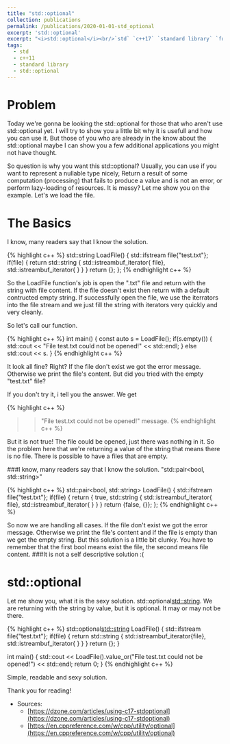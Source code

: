 ```yaml
---
title: "std::optional"
collection: publications
permalink: /publications/2020-01-01-std_optional
excerpt: 'std::optional'
excerpt: "<i>std::optional</i><br/>`std` `c++17` `standard library` `functional programming`"
tags:
  - std
  - c++11
  - standard library
  - std::optional
---
```


# Problem

Today we're gonna be looking the std::optional for those that who aren't use std::optional yet. I will try to show you a little bit why it is usefull and how you can use it. But those of you who are already in the know about the std::optional maybe I can show you a few additional applications you might not have thought.

So question is why you want this std::optional? Usually, you can use if you want to represent a nullable type nicely, Return a result of some computation (processing) that fails to produce a value and is not an error, or perform lazy-loading of resources. It is messy? Let me show you on the example. Let's we load the file.


# The Basics

I know, many readers say that I know the solution.

{% highlight c++ %}
std::string LoadFile()
{
	std::ifstream file{"test.txt"};
	if(file)
	{
		return std::string {
			std::istreambuf_iterator{ file}, 
			std::istreambuf_iterator<char>{ }
		}
	}
	return {};
};
{% endhighlight  c++ %}


So the LoadFile function's job is open the ".txt" file and return with the string with file content. If the file doesn't exist then return with a default contructed empty string. If successfully open the file, we use the iterrators into the file stream and we just fill the string with iterators very quickly and very cleanly. 

So let's call our function. 

{% highlight c++ %}
int main()
{
	const auto s = LoadFile();
	if(s.empty())
	{
		std::cout << "File test.txt could not be opened!" << std::endl; 
	}
	else
		std::cout << s.
}
{% endhighlight  c++ %}


It look all fine? Right?
If the file don't exist we got the error message. Otherwise we print the file's content. But did you tried with the empty "test.txt" file?

If you don't try it, i tell you the answer. We get

{% highlight c++ %}
>> "File test.txt could not be opened!" message.
{% endhighlight  c++ %}


But it is not true! The file could be opened, just there was nothing in it. 
So the problem here that we're returning a value of the string that means there is no file. There is possible to have a files that are empty. 

###I know, many readers say that I know the solution. "std::pair<bool, std::string>" 

{% highlight c++ %}
std::pair<bool, std::string> LoadFile()
{
	std::ifstream file{"test.txt"};
	if(file)
	{
		return { true, std::string {
			std::istreambuf_iterator{ file}, 
			std::istreambuf_iterator<char>{ } }
	}
	return {false, {}};
};
{% endhighlight  c++ %}

So now we are handling all cases. If the file don't exist we got the error message. Otherwise we print the file's content and if the file is empty than we get the empty string.
But this solution is a little bit clunky. You have to remember that the first bool means exist the file, the second means file content. 
###It is not a self descriptive solution :(


# std::optional

Let me show you, what it is the sexy solution. std::optional<std::string>. We are returning with the string by value, but it is optional. It may or may not be there. 


{% highlight c++ %}
std::optional<std::string> LoadFile()
{
	std::ifstream file{"test.txt"};
	if(file)
	{
		return std::string {
			std::istreambuf_iterator{file}, 
			std::istreambuf_iterator<char>{ } }
	}
	return {};
}


int main()
{
	std::cout << LoadFile().value_or("File test.txt could not be opened!") << std::endl;
	return 0;
}
{% endhighlight  c++ %}


Simple, readable and sexy solution. 

Thank you for reading!

* Sources:
    * [https://dzone.com/articles/using-c17-stdoptional](https://dzone.com/articles/using-c17-stdoptional)
    * [https://en.cppreference.com/w/cpp/utility/optional](https://en.cppreference.com/w/cpp/utility/optional)
